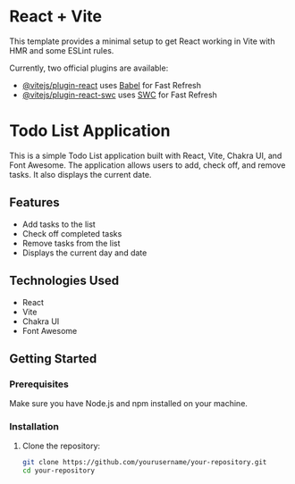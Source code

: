 # React + Vite

This template provides a minimal setup to get React working in Vite with HMR and some ESLint rules.

Currently, two official plugins are available:

- [@vitejs/plugin-react](https://github.com/vitejs/vite-plugin-react/blob/main/packages/plugin-react/README.md) uses [Babel](https://babeljs.io/) for Fast Refresh
- [@vitejs/plugin-react-swc](https://github.com/vitejs/vite-plugin-react-swc) uses [SWC](https://swc.rs/) for Fast Refresh

# Todo List Application

This is a simple Todo List application built with React, Vite, Chakra UI, and Font Awesome. The application allows users to add, check off, and remove tasks. It also displays the current date.

## Features

- Add tasks to the list
- Check off completed tasks
- Remove tasks from the list
- Displays the current day and date

## Technologies Used

- React
- Vite
- Chakra UI
- Font Awesome

## Getting Started

### Prerequisites

Make sure you have Node.js and npm installed on your machine.

### Installation

1. Clone the repository:

   ```bash
   git clone https://github.com/yourusername/your-repository.git
   cd your-repository
